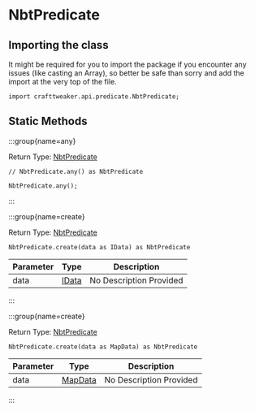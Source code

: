 # NbtPredicate

## Importing the class

It might be required for you to import the package if you encounter any issues (like casting an Array), so better be safe than sorry and add the import at the very top of the file.
```zenscript
import crafttweaker.api.predicate.NbtPredicate;
```


## Static Methods

:::group{name=any}

Return Type: [NbtPredicate](/vanilla/api/predicate/NbtPredicate)

```zenscript
// NbtPredicate.any() as NbtPredicate

NbtPredicate.any();
```

:::

:::group{name=create}

Return Type: [NbtPredicate](/vanilla/api/predicate/NbtPredicate)

```zenscript
NbtPredicate.create(data as IData) as NbtPredicate
```

| Parameter | Type | Description |
|-----------|------|-------------|
| data | [IData](/vanilla/api/data/IData) | No Description Provided |


:::

:::group{name=create}

Return Type: [NbtPredicate](/vanilla/api/predicate/NbtPredicate)

```zenscript
NbtPredicate.create(data as MapData) as NbtPredicate
```

| Parameter | Type | Description |
|-----------|------|-------------|
| data | [MapData](/vanilla/api/data/MapData) | No Description Provided |


:::

